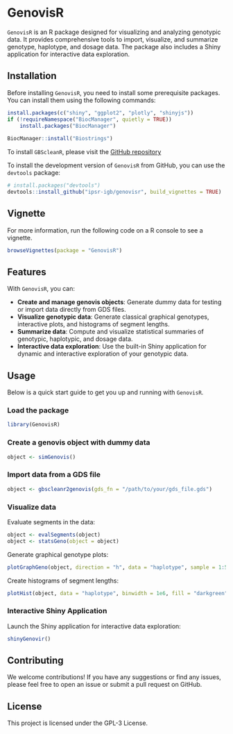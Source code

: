 # GenovisR

`GenovisR` is an R package designed for visualizing and analyzing genotypic data. It provides comprehensive tools to import, visualize, and summarize genotype, haplotype, and dosage data. The package also includes a Shiny application for interactive data exploration.

## Installation

Before installing `GenovisR`, you need to install some prerequisite packages. You can install them using the following commands:

```r
install.packages(c("shiny", "ggplot2", "plotly", "shinyjs"))
if (!requireNamespace("BiocManager", quietly = TRUE))
    install.packages("BiocManager")
    
BiocManager::install("Biostrings")
```

To install `GBScleanR`, please visit the [GitHub repository](https://github.com/tomoyukif/GBScleanR)

To install the development version of `GenovisR` from GitHub, you can use the `devtools` package:

```r
# install.packages("devtools")
devtools::install_github("ipsr-igb/genovisr", build_vignettes = TRUE)
```

## Vignette

For more information, run the following code on a R console to see a vignette.
```R
browseVignettes(package = "GenovisR")
```


## Features

With `GenovisR`, you can:

- **Create and manage genovis objects**: Generate dummy data for testing or import data directly from GDS files.
- **Visualize genotypic data**: Generate classical graphical genotypes, interactive plots, and histograms of segment lengths.
- **Summarize data**: Compute and visualize statistical summaries of genotypic, haplotypic, and dosage data.
- **Interactive data exploration**: Use the built-in Shiny application for dynamic and interactive exploration of your genotypic data.

## Usage

Below is a quick start guide to get you up and running with `GenovisR`.

### Load the package

```r
library(GenovisR)
```

### Create a genovis object with dummy data

```r
object <- simGenovis()
```

### Import data from a GDS file

```r
object <- gbscleanr2genovis(gds_fn = "/path/to/your/gds_file.gds")
```

### Visualize data

Evaluate segments in the data:

```r
object <- evalSegments(object)
object <- statsGeno(object = object)
```

Generate graphical genotype plots:

```r
plotGraphGeno(object, direction = "h", data = "haplotype", sample = 1:5, width = 0.1)
```

Create histograms of segment lengths:

```r
plotHist(object, data = "haplotype", binwidth = 1e6, fill = "darkgreen")
```

### Interactive Shiny Application

Launch the Shiny application for interactive data exploration:

```r
shinyGenovir()
```

## Contributing

We welcome contributions! If you have any suggestions or find any issues, please feel free to open an issue or submit a pull request on GitHub.

## License

This project is licensed under the GPL-3 License.
```
